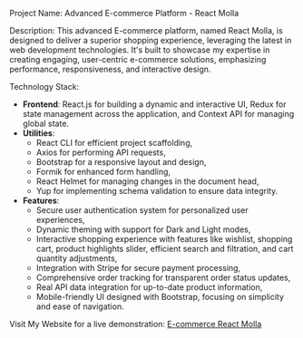 Project Name: Advanced E-commerce Platform - React Molla

Description:
This advanced E-commerce platform, named React Molla, is designed to deliver a superior shopping experience, leveraging the latest in web development technologies. It's built to showcase my expertise in creating engaging, user-centric e-commerce solutions, emphasizing performance, responsiveness, and interactive design.

Technology Stack:
- **Frontend**: React.js for building a dynamic and interactive UI, Redux for state management across the application, and Context API for managing global state.
- **Utilities**:
  - React CLI for efficient project scaffolding,
  - Axios for performing API requests,
  - Bootstrap for a responsive layout and design,
  - Formik for enhanced form handling,
  - React Helmet for managing changes in the document head,
  - Yup for implementing schema validation to ensure data integrity.
- **Features**:
  - Secure user authentication system for personalized user experiences,
  - Dynamic theming with support for Dark and Light modes,
  - Interactive shopping experience with features like wishlist, shopping cart, product highlights slider, efficient search and filtration, and cart quantity adjustments,
  - Integration with Stripe for secure payment processing,
  - Comprehensive order tracking for transparent order status updates,
  - Real API data integration for up-to-date product information,
  - Mobile-friendly UI designed with Bootstrap, focusing on simplicity and ease of navigation.


Visit My Website for a live demonstration: [E-commerce React Molla](https://aliabdelkhalek.github.io/Ecommerce-React-Molla/)
